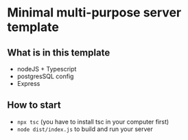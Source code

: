 # Minimal multi-purpose server template

## What is in this template
- nodeJS + Typescript
- postgresSQL config
- Express

## How to start
- `npx tsc` (you have to install tsc in your computer first)
- `node dist/index.js` to build and run your server
